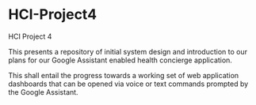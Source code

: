# HCI-Project4
HCI Project 4

This presents a repository of initial system design and introduction to our plans for our Google Assistant enabled health concierge application.

This shall entail the progress towards a working set of web application dashboards that can be opened via voice or text commands prompted by the Google Assistant.
